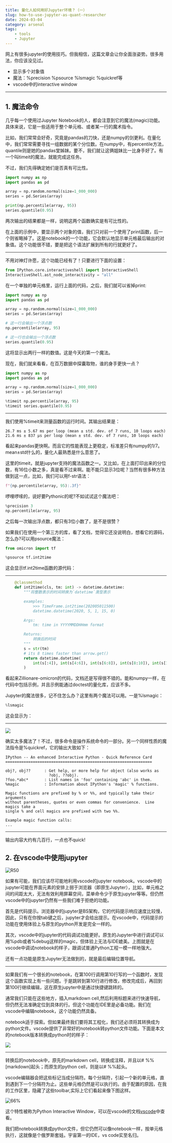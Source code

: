 ```yaml
---
title: 量化人如何用好Jupyter环境？（一）
slug: how-to-use-jupyter-as-quant-researcher
date: 2024-03-04
category: arsenal
tags: 
    - tools
    - Jupyter
---
```


网上有很多jupyter的使用技巧。但我相信，这篇文章会让你全面涨姿势。很多用法，你应该没见过。

- 显示多个对象值
- 魔法：%precision %psource %lsmagic %quickref等
- vscode中的interactive window
---

## 1. 魔法命令

几乎每一个使用过Jupyter Notebook的人，都会注意到它的魔法(magic)功能。具体来说，它是一些适用于整个单元格、或者某一行的魔术指令。

比如，我们常常会好奇，究竟是pandas的刀快，还是numpy的剑更利。在量化中，我们常常需要寻找一组数据的某个分位数。在numpy中，有percentile方法，quantile则是她的pandas堂姊妹。要不，我们就让这俩姐妹比一比身手好了。有一个叫timeit的魔法，就能完成这任务。

不过，我们先得确定她们是否真有可比性。

```python
import numpy as np
import pandas as pd

array = np.random.normal(size=1_000_000)
series = pd.Series(array)

print(np.percentile(array, 95))
series.quantile(0.95)
```

两次输出的结果都是一样，说明这两个函数确实是有可比性的。

在上面的示例中，要显示两个对象的值，我们只对前一个使用了print函数，后一个则省略掉了。这是notebook的一个功能，它会默认地显示单元格最后输出的对象值。这个功能很不错，要是把这个语法扩展到所有的行就更好了。

---

不用对神灯许愿，这个功能已经有了！只要进行下面的设置：

```python
from IPython.core.interactiveshell import InteractiveShell
InteractiveShell.ast_node_interactivity = "all"
```

在一个单独的单元格里，运行上面的代码，之后，我们就可以省掉print:

```python
import numpy as np
import pandas as pd

array = np.random.normal(size=1_000_000)
series = pd.Series(array)

# 这一行会输出一个浮点数
np.percentile(array, 95)

# 这一行也会输出一个浮点数
series.quantile(0.95)
```

这将显示出两行一样的数值。这是今天的第一个魔法。

现在，我们就来看看，在百万数据中探囊取物，谁的身手更快一点？

```python
import numpy as np
import pandas as pd

array = np.random.normal(size=1_000_000)
series = pd.Series(array)

%timeit np.percentile(array, 95)
%timeit series.quantile(0.95)
```

---

我们使用%timeit来测量函数的运行时间。其输出结果是：

```
26.7 ms ± 5.67 ms per loop (mean ± std. dev. of 7 runs, 10 loops each)
21.6 ms ± 837 µs per loop (mean ± std. dev. of 7 runs, 10 loops each)
```

看起来pandas更快啊。而且它的性能表现上更稳定，标准差只有numpy的1/7。mean±std什么的，量化人最熟悉是什么意思了。

这里的timeit，就是jupyter支持的魔法函数之一。又比如，在上面打印出来的分位数，有16位小数之多，真是看不过来啊。能不能只显示3位呢？当然有很多种方法做到这一点，比如，我们可以用f-str语法：

```python
f"{np.percentile(array, 95):.3f}"
```

啰哩啰嗦的，说好要Pythonic的呢?不如试试这个魔法吧：

```python
%precision 3
np.percentile(array, 95)
```

之后每一次输出浮点数，都只有3位小数了，是不是很赞？

如果我们在使用一个第三方的库，看了文档，觉得它还没说明白，想看它的源码，怎么办?可以用psource魔法：

```python
from omicron import tf

%psource tf.int2time
```

这会显示tf.int2time函数的源代码：

---

```python
    @classmethod
    def int2time(cls, tm: int) -> datetime.datetime:
        """将整数表示的时间转换为`datetime`类型表示

        examples:
            >>> TimeFrame.int2time(202005011500)
            datetime.datetime(2020, 5, 1, 15, 0)

        Args:
            tm: time in YYYYMMDDHHmm format

        Returns:
            转换后的时间
        """
        s = str(tm)
        # its 8 times faster than arrow.get()
        return datetime.datetime(
            int(s[:4]), int(s[4:6]), int(s[6:8]), int(s[8:10]), int(s[10:12])
        )
```

看起来Zillionare-omicron的代码，文档还是写得很不错的。能和numpy一样，在代码中包括示例，并且示例能通过doctest的量化库，应该不多。

Jupyter的魔法很多，记不住怎么办？这里有两个魔法可以用。一是%lsmagic：

```python
%lsmagic
```

这会显示为：

---

![](https://images.jieyu.ai/images/2024/03/lsmagic.jpg)

确实太多魔法了！不过，很多命令是操作系统命令的一部分。另一个同样性质的魔法指令是%quickref，它的输出大致如下：

```text
IPython -- An enhanced Interactive Python - Quick Reference Card
================================================================

obj?, obj??      : Get help, or more help for object (also works as
                   ?obj, ??obj).
?foo.*abc*       : List names in 'foo' containing 'abc' in them.
%magic           : Information about IPython's 'magic' % functions.

Magic functions are prefixed by % or %%, and typically take their arguments
without parentheses, quotes or even commas for convenience.  Line magics take a
single % and cell magics are prefixed with two %%.

Example magic function calls:
...
```

---

输出内容大约有几百行，一点也不quick!

## 2. 在vscode中使用jupyter

![R50](https://images.jieyu.ai/images/2024/03/vscode-jupyter-debug.jpg)

如果有可能，我们应该尽可能地利用vscode的jupyter notebook。vscode中的jupyter可能在界面元素的安排上弱于浏览器（即原生Jupyter），比如，单元格之间的间距太大，无法有效利用屏幕空间，菜单命令少于原生jupyter等等。但仍然vscode中的jupyter仍然有一些我们难于拒绝的功能。

首先是代码提示。浏览器中的jupyter是BS架构，它的代码提示响应速度比较慢，因此，只有在你按tab键之后，jupyter才会给出提示。在vscode中，代码提示的功能在使用体验上与原生的python开发是完全一样的。

其次，vscode中的jupyter的代码调试功能更好。原生的Jupyter中进行调试可以用%pdb或者%debug这样的magic，但体验上无法与IDE媲美。上图就是在vscode中调试notebook的样子，跟调试普通Python工程一模一样地强大。

还有一点功能是原生Jupyter无法做到的，就是最后编辑位置导航。

---

如果我们有一个很长的notebook，在第100行调用第10行写的一个函数时，发现这个函数实现上有一些问题。于是跳转到第10行进行修改，修改完成后，再回到第100行继续编辑，这在原生jupyter中是通过快捷键跳转的。

通常我们只能在这些地方，插入markdown cell,然后利用标题来进行快速导航，但仍然无法准确定位到具体的行。但这个功能在IDE里是必备功能。我们在vscode中编辑notebook，这个功能仍然具备。

notebook适于探索。但如果最终我们要将其工程化，我们还必须将其转换成为python文件。vscode提供了非常好的notebook转python文件功能。下面是本文的notebook版本转换成python时的样子：

![](https://images.jieyu.ai/images/2024/03/notebook-to-python.jpg)

---

转换后的notebook中，原先的markdown cell，转换成注释，并且以# %% [markdown]起头；而原生的python cell，则是以# %%起头。

vscode编辑器会把这些标记当成分隔符。每个分隔符，引起一个新的单元格，直到遇到下一个分隔符为止。这些单元格仍然是可以执行的。由于配置的原因，在我的工作区里，隐藏了这些toolbar,实际上它们看起来像下图这样。

![66%](https://images.jieyu.ai/images/2024/03/vscode-interactive-window.png)

这个特性被称为Python Interactive Window，可以在vscode的文档[vscode](https://code.visualstudio.com/docs/python/jupyter-support-py)中查看。

我们把notebook转换成python文件，但它仍然可以像notebook一样，按单元格执行，这就像是个俄罗斯套娃。宇宙第一的IDE，vs code实至名归。
